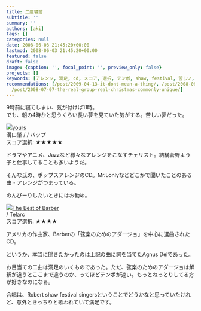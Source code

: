 ```yaml
---
title: 二度寝前
subtitle: ''
summary: ''
authors: [aki]
tags: []
categories: null
date: 2008-06-03 21:45:20+00:00
lastmod: 2008-06-03 21:45:20+00:00
featured: false
draft: false
image: {caption: '', focal_point: '', preview_only: false}
projects: []
keywords: [アレンジ, 満足, cd, スコア, 選択, テンポ, shaw, festival, 苦しい, singers]
recommendations: [/post/2009-04-13-it-dont-mean-a-thing/, /post/2008-08-01-ono-lisa-best-2002-2006/,
  /post/2008-07-07-the-real-group-real-christmas-commonly-unique/]
---
```

9時前に寝てしまい、気が付けば11時。  
でも、朝の4時かと思うくらい長い夢を見ていた気がする。苦しい夢だった。  
  
 ![](https://ecx.images-amazon.com/images/I/51JMRGZZ6AL._SL160_.jpg)[yours](http://item.excite.co.jp/detail/ASIN_B000A0H5CG)  
溝口肇 / / バップ  
スコア選択: ★★★★★  
  
ドラマやアニメ、Jazzなど様々なアレンジをこなすチェリスト。結構菅野よう子と仕事してることも多いようだ。  
  
そんな氏の、ポップスアレンジのCD。Mr.Lonlyなどどこかで聞いたことのある曲・アレンジがつまっている。  
  
のんびーりしたいときにはお勧め。  
  
 ![](https://ecx.images-amazon.com/images/I/410G9M3125L._SL160_.jpg)[The Best of Barber](http://item.excite.co.jp/detail/ASIN_B0000DG01K)  
 / Telarc  
スコア選択: ★★★★  
  
アメリカの作曲家、Barberの「弦楽のためのアダージョ」を中心に選曲されたCD。  
  
というか、本当に聞きたかったのは上記の曲に詞を当てたAgnus Deiであった。  
  
お目当ての二曲は満足のいくものであった。ただ、弦楽のためのアダージョは解釈が違うとここまで違うのか、ってほどテンポが速い。もっとねっとりしてる方が好きなのになぁ。  
  
  
  
合唱は、Robert shaw festival singersということでどうかなと思っていたけれど、意外ときっちりと歌われていて満足です。


